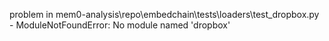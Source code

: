 problem in mem0-analysis\repo\embedchain\tests\loaders\test_dropbox.py - ModuleNotFoundError: No module named 'dropbox'
